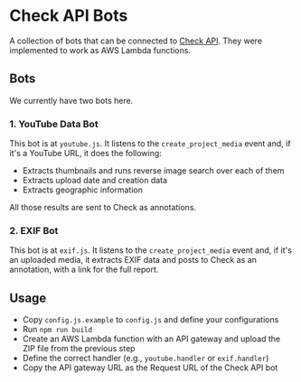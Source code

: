 # Check API Bots

A collection of bots that can be connected to [Check API](https://github.com/meedan/check-api). They were implemented to work as AWS Lambda functions.

## Bots

We currently have two bots here.

### 1. YouTube Data Bot

This bot is at `youtube.js`. It listens to the `create_project_media` event and, if it's a YouTube URL, it does the following:

* Extracts thumbnails and runs reverse image search over each of them
* Extracts upload date and creation data
* Extracts geographic information

All those results are sent to Check as annotations.

### 2. EXIF Bot

This bot is at `exif.js`. It listens to the `create_project_media` event and, if it's an uploaded media, it extracts EXIF data and
posts to Check as an annotation, with a link for the full report.

## Usage

* Copy `config.js.example` to `config.js` and define your configurations
* Run `npm run build`
* Create an AWS Lambda function with an API gateway and upload the ZIP file from the previous step
* Define the correct handler (e.g., `youtube.handler` or `exif.handler`)
* Copy the API gateway URL as the Request URL of the Check API bot
